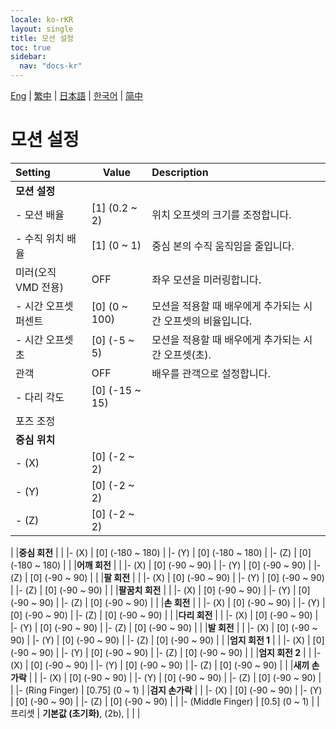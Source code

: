 ```yaml
---
locale: ko-rKR
layout: single
title: 모션 설정
toc: true
sidebar:
  nav: "docs-kr"
---
```

[Eng](/dancexr/menu/2025.4/actor/actor_motion) | [繁中](/tw/dancexr/menu/2025.4/actor/actor_motion) | [日本語](/jp/dancexr/menu/2025.4/actor/actor_motion) | [한국어](/kr/dancexr/menu/2025.4/actor/actor_motion) | [简中](/zh/dancexr/menu/2025.4/actor/actor_motion)

# 모션 설정



| Setting | Value | Description |
| :--- | --- | :--- |
|**모션 설정** | | 
|- 모션 배율 | [1] (0.2 ~ 2) | 위치 오프셋의 크기를 조정합니다.
|- 수직 위치 배율 | [1] (0 ~ 1) | 중심 본의 수직 움직임을 줄입니다.
| 미러(오직 VMD 전용) | OFF | 좌우 모션을 미러링합니다.
|- 시간 오프셋 퍼센트 | [0] (0 ~ 100) | 모션을 적용할 때 배우에게 추가되는 시간 오프셋의 비율입니다.
|- 시간 오프셋 초 | [0] (-5 ~ 5) | 모션을 적용할 때 배우에게 추가되는 시간 오프셋(초).
| 관객 | OFF | 배우를 관객으로 설정합니다.
|- 다리 각도 | [0] (-15 ~ 15) | 
| 포즈 조정 || 
|**중심 위치** | | 
|- (X) | [0] (-2 ~ 2) | 
|- (Y) | [0] (-2 ~ 2) | 
|- (Z) | [0] (-2 ~ 2) | 
|
|**중심 회전** | | 
|- (X) | [0] (-180 ~ 180) | 
|- (Y) | [0] (-180 ~ 180) | 
|- (Z) | [0] (-180 ~ 180) | 
|
|**어깨 회전** | | 
|- (X) | [0] (-90 ~ 90) | 
|- (Y) | [0] (-90 ~ 90) | 
|- (Z) | [0] (-90 ~ 90) | 
|
|**팔 회전** | | 
|- (X) | [0] (-90 ~ 90) | 
|- (Y) | [0] (-90 ~ 90) | 
|- (Z) | [0] (-90 ~ 90) | 
|
|**팔꿈치 회전** | | 
|- (X) | [0] (-90 ~ 90) | 
|- (Y) | [0] (-90 ~ 90) | 
|- (Z) | [0] (-90 ~ 90) | 
|
|**손 회전** | | 
|- (X) | [0] (-90 ~ 90) | 
|- (Y) | [0] (-90 ~ 90) | 
|- (Z) | [0] (-90 ~ 90) | 
|
|**다리 회전** | | 
|- (X) | [0] (-90 ~ 90) | 
|- (Y) | [0] (-90 ~ 90) | 
|- (Z) | [0] (-90 ~ 90) | 
|
|**발 회전** | | 
|- (X) | [0] (-90 ~ 90) | 
|- (Y) | [0] (-90 ~ 90) | 
|- (Z) | [0] (-90 ~ 90) | 
|
|**엄지 회전 1** | | 
|- (X) | [0] (-90 ~ 90) | 
|- (Y) | [0] (-90 ~ 90) | 
|- (Z) | [0] (-90 ~ 90) | 
|
|**엄지 회전 2** | | 
|- (X) | [0] (-90 ~ 90) | 
|- (Y) | [0] (-90 ~ 90) | 
|- (Z) | [0] (-90 ~ 90) | 
|
|**새끼 손가락** | | 
|- (X) | [0] (-90 ~ 90) | 
|- (Y) | [0] (-90 ~ 90) | 
|- (Z) | [0] (-90 ~ 90) | 
|
|- (Ring Finger) | [0.75] (0 ~ 1) | 
|**검지 손가락** | | 
|- (X) | [0] (-90 ~ 90) | 
|- (Y) | [0] (-90 ~ 90) | 
|- (Z) | [0] (-90 ~ 90) | 
|
|- (Middle Finger) | [0.5] (0 ~ 1) | 
| 프리셋 | **기본값 (초기화)**, (2b),  |  |
|

